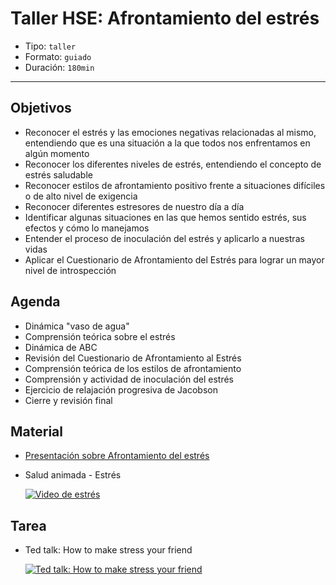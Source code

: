 # Taller HSE: Afrontamiento del estrés

- Tipo: `taller`
- Formato: `guiado`
- Duración: `180min`

***

## Objetivos

* Reconocer el estrés y las emociones negativas relacionadas al mismo,
  entendiendo que es una situación a la que todos nos enfrentamos en
  algún momento
* Reconocer los diferentes niveles de estrés, entendiendo el concepto de estrés
  saludable
* Reconocer estilos de afrontamiento positivo frente a situaciones difíciles o
  de alto nivel de exigencia
* Reconocer diferentes estresores de nuestro día a día
* Identificar algunas situaciones en las que hemos sentido estrés, sus efectos y
  cómo lo manejamos
* Entender el proceso de inoculación del estrés y aplicarlo a nuestras vidas
* Aplicar el Cuestionario de Afrontamiento del Estrés para lograr un mayor nivel
  de introspección

## Agenda

* Dinámica "vaso de agua"
* Comprensión teórica sobre el estrés
* Dinámica de ABC
* Revisión del Cuestionario de Afrontamiento al Estrés
* Comprensión teórica de los estilos de afrontamiento
* Comprensión y actividad de inoculación del estrés
* Ejercicio de relajación progresiva de Jacobson
* Cierre y revisión final

## Material

* [Presentación sobre Afrontamiento del estrés](https://docs.google.com/presentation/d/1TZAKQLfgj-izKgimzbu9W1oe02OUVtrkQLf2OveNQgo/edit#slide=id.g276cb44519_0_27)
* Salud animada - Estrés

  [![Video de estrés](https://img.youtube.com/vi/rc-AMRjCWKo/0.jpg)](https://www.youtube.com/watch?v=rc-AMRjCWKo)

## Tarea

* Ted talk: How to make stress your friend

  [![Ted talk: How to make stress your friend](https://img.youtube.com/vi/RcGyVTAoXEU/0.jpg)](https://www.youtube.com/watch?v=RcGyVTAoXEU)
